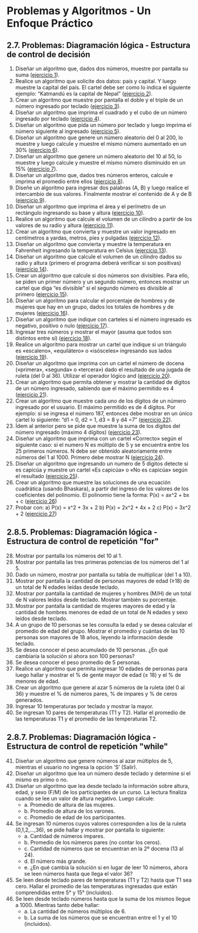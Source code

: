 # Problemas y Algoritmos - Un Enfoque Práctico

## 2.7. Problemas: Diagramación lógica - Estructura de control de decisión

1. Diseñar un algoritmo que, dados dos números, muestre por pantalla su suma
  ([ejercicio 1](ejercicios/ejercicio_01.py)).
2. Realice un algoritmo que solicite dos datos: país y capital. Y luego muestre
  la capital del país. El cartel debe ser como lo indica el siguiente ejemplo:
  “Katmandú es la capital de Nepal” ([ejercicio 2](ejercicios/ejercicio_02.py)).
3. Crear un algoritmo que muestre por pantalla el doble y el triple de un número
  ingresado por teclado ([ejercicio 3](ejercicios/ejercicio_03.py)).
4. Diseñar un algoritmo que imprima el cuadrado y el cubo de un número ingresado
  por teclado ([ejercicio 4](ejercicios/ejercicio_04.py)).
5. Diseñar un algoritmo que pida un número por teclado y luego imprima el número
  siguiente al ingresado ([ejercicio 5](ejercicios/ejercicio_05.py)).
6. Diseñar un algoritmo que genere un número aleatorio del 0 al 200, lo muestre
  y luego calcule y muestre el mismo número aumentado en un 30%
  ([ejercicio 6](ejercicios/ejercicio_06.py)).
7. Diseñar un algoritmo que genere un número aleatorio del 10 al 50, lo muestre
  y luego calcule y muestre el mismo número disminuido en un 15%
  ([ejercicio 7](ejercicios/ejercicio_07.py)).
8. Diseñar un algoritmo que, dados tres números enteros, calcule e imprima el
  promedio entre ellos ([ejercicio 8](ejercicios/ejercicio_08.py)).
9. Diseñe un algoritmo para ingresar dos palabras (A, B) y luego realice el
  intercambio de sus valores. Finalmente mostrar el contenido de A y de B
  ([ejercicio 9](ejercicios/ejercicio_09.py)).
10. Diseñar un algoritmo que imprima el área y el perímetro de un rectángulo
  ingresando su base y altura ([ejercicio 10](ejercicios/ejercicio_10.py)).
11. Realice un algoritmo que calcule el volumen de un cilindro a partir de los
  valores de su radio y altura ([ejercicio 11](ejercicios/ejercicio_11.py)).
12. Crear un algoritmo que convierta y muestre un valor ingresado en centímetros
  a yardas, metros, pies y pulgadas ([ejercicio 12](ejercicios/ejercicio_12.py)).
13. Diseñar un algoritmo que convierta y muestre la temperatura en Fahrenheit
  ingresando la temperatura en Celsius ([ejercicio 13](ejercicios/ejercicio_13.py)).
14. Diseñar un algoritmo que calcule el volumen de un cilindro dados su radio y
  altura (primero el programa deberá verificar si son positivas)
  ([ejercicio 14](ejercicios/ejercicio_14.py)).
15. Crear un algoritmo que calcule si dos números son divisibles. Para ello, se
  piden un primer número y un segundo número, entonces mostrar un cartel que diga
  “es divisible” si el segundo número es divisible al primero
  ([ejercicio 15](ejercicios/ejercicio_15.py)).
16. Diseñar un algoritmo para calcular el porcentaje de hombres y de mujeres que
  hay en un grupo, dados los totales de hombres y de mujeres
  ([ejercicio 16](ejercicios/ejercicio_16.py)).
17. Diseñar un algoritmo que indique con carteles si el número ingresado es
  negativo, positivo o nulo ([ejercicio 17](ejercicios/ejercicio_17.py)).
18. Ingresar tres números y mostrar el mayor (asuma que todos son distintos entre
  sí) ([ejercicio 18](ejercicios/ejercicio_18.py)).
19. Realice un algoritmo para mostrar un cartel que indique si un triángulo es
  «escaleno», «equilátero» o «isósceles» ingresando sus lados
  ([ejercicio 19](ejercicios/ejercicio_19.py)).
20. Diseñar un algoritmo que imprima con un cartel el número de docena («primera»,
  «segunda» o «tercera») dado el resultado de una jugada de ruleta (del 0 al 36).
  Utilizar el operador lógico and ([ejercicio 20](ejercicios/ejercicio_20.py)).
21. Crear un algoritmo que permita obtener y mostrar la cantidad de dígitos de un
  número ingresado, sabiendo que el máximo permitido es 4
  ([ejercicio 21](ejercicios/ejercicio_21.py)).
22. Crear un algoritmo que muestre cada uno de los dígitos de un número ingresado
  por el usuario. El máximo permitido es de 4 dígitos. Por ejemplo: si se ingresa
  el número 187, entonces debe mostrar en un único cartel lo siguiente:
  “d1 = 0, d2 = 1, d3 = 8 y d4 =7”
   ([ejercicio 22](ejercicios/ejercicio_22.py)).
23. Ídem al anterior pero se pide que muestre la suma de los dígitos del número
  ingresado (máximo 4 dígitos) ([ejercicio 23](ejercicios/ejercicio_23.py)).
24. Diseñar un algoritmo que imprima con un cartel «Correcto» según el siguiente
  caso: si el numero N es múltiplo de 5 y se encuentra entre los 25 primeros
  números. N debe ser obtenido aleatoriamente entre números del 1 al 1000.
  Primero debe mostrar N ([ejercicio 24](ejercicios/ejercicio_24.py)).
25. Diseñar un algoritmo que ingresando un numero de 5 dígitos detecte si es
  capicúa y muestre un cartel «Es capicúa» o «No es capicúa» según el resultado
  ([ejercicio 25](ejercicios/ejercicio_25.py)).
26. Crear un algoritmo que muestre las soluciones de una ecuación cuadrática
  (usando Bhaskara), a partir del ingreso de los valores de los coeficientes del
  polinomio. El polinomio tiene la forma: P(x) = ax^2 + bx + c
  ([ejercicio 26](ejercicios/ejercicio_26.py))
27. Probar con: a) P(x) = x^2 + 3x + 2 b) P(x) = 2x^2 + 4x + 2 c) P(x) = 3x^2 + 2
 ([ejercicio 27](ejercicios/ejercicio_27.py))

## 2.8.5. Problemas: Diagramación lógica - Estructura de control de repetición "for"

28. Mostrar por pantalla los números del 10 al 1.
29. Mostrar por pantalla las tres primeras potencias de los números del 1 al 5.
30. Dado un número, mostrar por pantalla su tabla de multiplicar (del 1 a 10).
31. Mostrar por pantalla la cantidad de personas mayores de edad (≥18) de un
  total de N edades leídas desde teclado. 
32. Mostrar por pantalla la cantidad de mujeres y hombres (M/H) de un total de N
  valores leídos desde teclado. Mostrar también su porcentaje.
33. Mostrar por pantalla la cantidad de mujeres mayores de edad y la cantidad de
  hombres menores de edad de un total de N edades y sexo leídos desde teclado.
34. A un grupo de 10 personas se les consulta la edad y se desea calcular el
  promedio de edad del grupo. Mostrar el promedio y cuántas de las 10 personas son
  mayores de 18 años, leyendo la información desde teclado.
35. Se desea conocer el peso acumulado de 10 personas. ¿En qué cambiaría la
  solución si ahora son 100 personas?
36. Se desea conocer el peso promedio de 5 personas.
37. Realice un algoritmo que permita ingresar 10 edades de personas para luego
  hallar y mostrar el % de gente mayor de edad (≥ 18) y el % de menores de edad.
38. Crear un algoritmo que genere al azar 5 números de la ruleta (del 0 al 36) y
  muestre el % de números pares, % de impares y % de ceros generados.
39. Ingresar 10 temperaturas por teclado y mostrar la mayor.
40. Se ingresan 10 pares de temperaturas (T1 y T2). Hallar el promedio de las
  temperaturas T1 y el promedio de las temperaturas T2.

## 2.8.7. Problemas: Diagramación lógica -Estructura de control de repetición "while"

41. Diseñar un algoritmo que genere números al azar múltiplos de 5, mientras el
  usuario no ingresa la opción ‘S’ (Salir).
42. Diseñar un algoritmo que lea un número desde teclado y determine si el mismo
  es primo o no. 
43. Diseñar un algoritmo que lea desde teclado la información sobre altura, edad,
  y sexo (F/M) de los participantes de un curso. La lectura finaliza cuando se
  lee un valor de altura negativo. Luego calcule:
    * a. Promedio de altura de las mujeres.
    * b. Promedio de altura de los varones.
    * c. Promedio de edad de los participantes.
44. Se ingresan 10 números cuyos valores corresponden a los de la ruleta
  (0,1,2,…,36), se pide hallar y mostrar por pantalla lo siguiente:
    * a. Cantidad de números impares.
    * b. Promedio de los números pares (no contar los ceros).
    * c. Cantidad de números que se encuentran en la 2º docena (13 al 24).
    * d. El número más grande.
    * e. ¿En qué cambia la solución si en lugar de leer 10 números, ahora se 
    leen números hasta que llega el valor 36?
45. Se leen desde teclado pares de temperaturas (T1 y T2) hasta que T1 sea cero.
  Hallar el promedio de las temperaturas ingresadas que están comprendidas entre
  5° y 15° (incluidos).
46. Se leen desde teclado números hasta que la suma de los mismos llegue a 1000.
  Mientras tanto debe hallar: 
    * a. La cantidad de números múltiplos de 6.
    * b. La suma de los números que se encuentran entre el 1 y el 10 
    (incluidos).